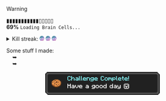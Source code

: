 > [!WARNING]
> ▮▮▮▮▮▮▮▮▮▮▮▯▯▯▯▯<br>
> **69%** ```Loading Brain Cells...```


<details "Kill streak">
   <summary> 
      Kill streak: 
      <img height="13" src="https://raw.githubusercontent.com/kuran1x/kuran1x/main/assets/skull.png">
      <img height="13" src="https://raw.githubusercontent.com/kuran1x/kuran1x/main/assets/skull.png">
      <img height="13" src="https://raw.githubusercontent.com/kuran1x/kuran1x/main/assets/skull.png">
   </summary> 
   <p> <br>
      <img height="25" src="https://raw.githubusercontent.com/kuran1x/kuran1x/main/assets/HTML.png">
      <img height="25" src="https://raw.githubusercontent.com/kuran1x/kuran1x/main/assets/CSS.png">
      <img height="25" src="https://raw.githubusercontent.com/kuran1x/kuran1x/main/assets/JS.png">
      <br>
   </p>
</details>


Some stuff I made: <br>
      ➥ <br>
      ➥ <br>
   
<div align="center">   

   [<img height="60" src="https://raw.githubusercontent.com/kuran1x/kuran1x/main/assets/achievement.png">](https://kuran1x.carrd.co)

</div>
 
